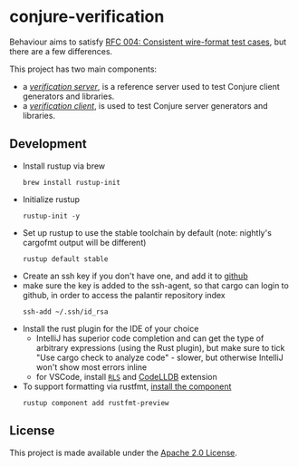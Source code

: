 # conjure-verification

Behaviour aims to satisfy [RFC 004: Consistent wire-format test cases](https://github.com/palantir/conjure/blob/develop/docs/rfc/004-consistent-wire-format-test-cases.md), but there are a few differences.

This project has two main components:
* a [_verification server_](/docs/verification_server.md), is a reference server used to test Conjure client generators and libraries.
* a [_verification client_](/docs/verification_client.md), is used to test Conjure server generators and libraries.

## Development

- Install rustup via brew
    ```
    brew install rustup-init
    ```
- Initialize rustup
    ```
    rustup-init -y
    ```
- Set up rustup to use the stable toolchain by default (note: nightly's cargofmt output will be different)
    ```
    rustup default stable
    ```
- Create an ssh key if you don't have one, and add it to [github](https://github.com/settings/keys)
- make sure the key is added to the ssh-agent, so that cargo can login to github, in order to access the palantir repository index
    ```
    ssh-add ~/.ssh/id_rsa
    ```
- Install the rust plugin for the IDE of your choice
  - IntelliJ has superior code completion and can get the type of arbitrary expressions (using the Rust plugin), but make sure to tick "Use cargo check to analyze code" - slower, but otherwise IntelliJ won't show most errors inline
  - for VSCode, install [`RLS`](https://marketplace.visualstudio.com/items?itemName=rust-lang.rust) and [CodeLLDB](https://marketplace.visualstudio.com/items?itemName=vadimcn.vscode-lldb) extension
- To support formatting via rustfmt, [install the component](https://github.com/rust-lang-nursery/rustfmt#installation)
    ```
    rustup component add rustfmt-preview
    ```

## License

This project is made available under the [Apache 2.0 License](/LICENSE).
